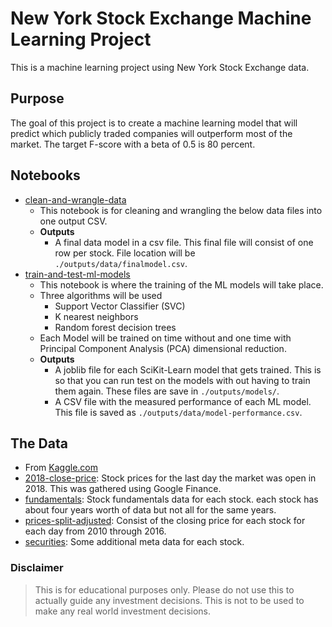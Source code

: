# New York Stock Exchange Machine Learning Project
This is a machine learning project using New York Stock Exchange data.

## Purpose
The goal of this project is to create a machine learning model that will predict which publicly traded companies will outperform most of the market. The target F-score with a beta of 0.5 is 80 percent. 

## Notebooks
- [clean-and-wrangle-data](./clean-and-wrangle-data.ipynb)
    - This notebook is for cleaning and wrangling the below data files into one output CSV.
    - **Outputs**
        - A final data model in a csv file. This final file will consist of one row per stock. File location will be `./outputs/data/finalmodel.csv`.
- [train-and-test-ml-models](./train-and-test-ml-models.ipynb)
    - This notebook is where the training of the ML models will take place.
    - Three algorithms will be used
        - Support Vector Classifier (SVC)
        - K nearest neighbors
        - Random forest decision trees
    - Each Model will be trained on time without and one time with Principal Component Analysis (PCA) dimensional reduction.
    - **Outputs**
        - A joblib file for each SciKit-Learn model that gets trained. This is so that you can run test on the models with out having to train them again. These files are save in `./outputs/models/`.
        - A CSV file with the measured performance of each ML model. This file is saved as `./outputs/data/model-performance.csv`. 

## The Data
- From [Kaggle.com](https://www.kaggle.com/datasets/dgawlik/nyse)
- [2018-close-price](./data/raw/2018-close-price.tsv): Stock prices for the last day the market was open in 2018. This was gathered using Google Finance.
- [fundamentals](./data/raw/fundamentals.csv): Stock fundamentals data for each stock. each stock has about four years worth of data but not all for the same years.
- [prices-split-adjusted](./data/raw/prices-split-adjusted.csv): Consist of the closing price for each stock for each day from 2010 through 2016.
- [securities](./data/raw/securities.csv): Some additional meta data for each stock.

### Disclaimer
> This is for educational purposes only. Please do not use this to actually guide any investment decisions. This is not to be used to make any real world investment decisions.